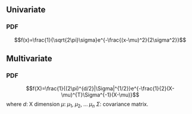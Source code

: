 ## Univariate
### PDF
$$f(x)=\frac{1}{\sqrt{2\pi}\sigma}e^{-\frac{(x-\mu)^2}{2\sigma^2}}$$

## Multivariate
### PDF
$$f(X)=\frac{1}{(2\pi)^{d/2}|\Sigma|^{1/2}}e^{-\frac{1}{2}(X-\mu)^{T}\Sigma^{-1}(X-\mu)}$$
where
$d$: X dimension
$\mu$: $\mu_1,\;\mu_2,\;...\;\mu_n$
$\Sigma$: covariance matrix.

